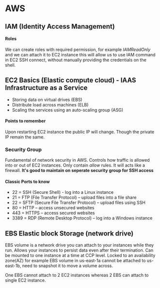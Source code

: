 # AWS

## IAM (Identity Access Management)

#### Roles
We can create roles with required permission, for example *IAMReadOnly* and we can attach it to EC2 instance this will allow us to use IAM command in EC2 SSH connect, without
manually providing the credentials on the shell.

## EC2 Basics (Elastic compute cloud) - IAAS Infrastructure as a Service

* Storing data on virtual drives (EBS)
* Distribute load across machines (ELB)
* Scaling the services using an auto-scaling group (ASG)

#### Points to remember
Upon restarting EC2 instance the public IP will change. Though the private IP remain the same.

### Security Group
Fundamental of network security in AWS.
Controls how traffic is allowed into or out of EC2 instances.
Only contain *allow* rules.
It will acts like a firewall.
**It's good to maintain on seperate security group for SSH access**

#### Classic Ports to know

- 22 = SSH (Secure Shell) - log into a Linux instance
- 21 = FTP (File Transfer Protocol) – upload files into a file share
- 22 = SFTP (Secure File Transfer Protocol) – upload files using SSH
- 80 = HTTP – access unsecured websites
- 443 = HTTPS – access secured websites
- 3389 = RDP (Remote Desktop Protocol) – log into a Windows instance

## EBS Elastic block Storage (network drive)
EBS volume is a network drive you can attach to your instances while they run. Allows your instances to persist data even after their termination. 
Can be mounted to one instance at a time at CCP level.
Locked to an availability zone(AZ) for example EBS volume in us-east-1a cannot be attached to us-east-1b, need to snapshot it to move a volume across.

One EBS cannot attach to 2 EC2 instances whereas 2 EBS can attach to single EC2 instance.




